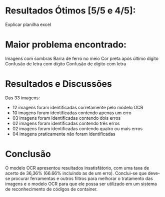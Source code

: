 # Resultados Ótimos [5/5 e 4/5]:

Explicar planilha excel

# Maior problema encontrado:

Imagens com sombras
Barra de ferro no meio
Cor preta após último dígito
Confusão de letra com dígito
Confusão de dígito com letra

# Resultados e Discussões

Das 33 imagens:

- 12 imagens foram identificadas corretamente pelo modelo OCR
- 10 imagens foram identificadas contendo apenas um erro
- 03 imagens foram identificadas contendo dois erros
- 02 imagens foram identificadas contendo três erros
- 02 imagens foram identificadas contendo quatro ou mais erros
- 04 imagens praticamente não foram identificadas

# Conclusão

O modelo OCR apresentou resultados insatisfátorio, com uma taxa de acerto de 36,36% (66.66% incluíndo as de um erro).
Conclui-se que deve-se procurar ferramentas e outros filtros para melhorar o tratamento das imagens e o modelo OCR para que ele possa ser utilizado em um sistema de reconhecimento de códigos de container.
